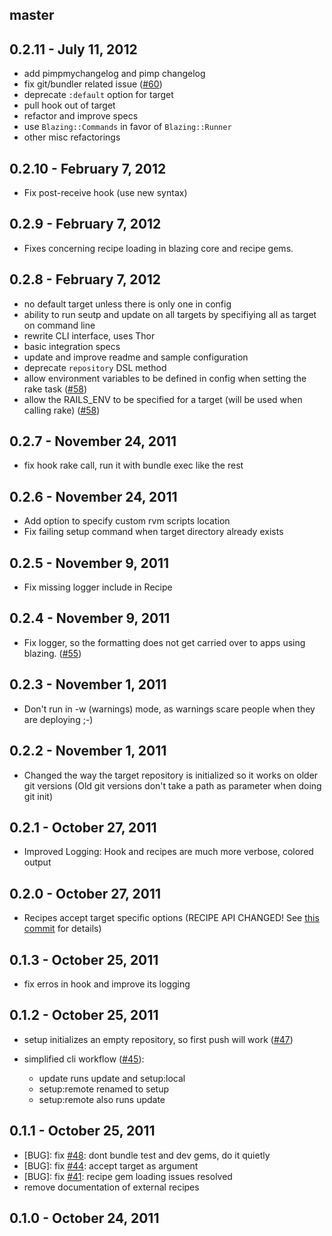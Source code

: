 ## master

## 0.2.11 - July 11, 2012 

* add pimpmychangelog and pimp changelog
* fix git/bundler related issue ([#60][])
* deprecate `:default` option for target
* pull hook out of target
* refactor and improve specs
* use `Blazing::Commands` in favor of `Blazing::Runner`
* other misc refactorings

## 0.2.10 - February 7, 2012

* Fix post-receive hook (use new syntax)

## 0.2.9 - February 7, 2012

* Fixes concerning recipe loading in blazing core and recipe gems.

## 0.2.8 - February 7, 2012

* no default target unless there is only one in config
* ability to run seutp and update on all targets by specifiying all as target on command line
* rewrite CLI interface, uses Thor
* basic integration specs
* update and improve readme and sample configuration
* deprecate `repository` DSL method
* allow environment variables to be defined in config when setting the
  rake task ([#58][])
* allow the RAILS_ENV to be specified for a target (will be used when
  calling rake) ([#58][])

## 0.2.7 - November 24, 2011

* fix hook rake call, run it with bundle exec like the rest

## 0.2.6 - November 24, 2011

* Add option to specify custom rvm scripts location
* Fix failing setup command when target directory already exists

## 0.2.5 - November 9, 2011

* Fix missing logger include in Recipe

## 0.2.4 - November 9, 2011

* Fix logger, so the formatting does not get carried over to apps using
  blazing. ([#55][])

## 0.2.3 - November 1, 2011

* Don't run in -w (warnings) mode, as warnings scare people when they
  are deploying ;-)

## 0.2.2 - November 1, 2011

* Changed the way the target repository is initialized so it works on
  older git versions (Old git versions don't take a path as parameter
  when doing git init)

## 0.2.1 - October 27, 2011

* Improved Logging: Hook and recipes are much more verbose, colored
  output

## 0.2.0 - October 27, 2011

* Recipes accept target specific options (RECIPE API CHANGED! See [this commit](https://github.com/effkay/blazing/commit/f7fe22b822c00b55db6f2a870d67b449fcb7fce1) for details)

## 0.1.3 - October 25, 2011

* fix erros in hook and improve its logging

## 0.1.2 - October 25, 2011

* setup initializes an empty repository, so first push will work ([#47][])

* simplified cli workflow ([#45][]):
  * update runs update and setup:local
  * setup:remote renamed to setup
  * setup:remote also runs update

## 0.1.1 - October 25, 2011

* [BUG]: fix [#48][]: dont bundle test and dev gems, do it quietly
* [BUG]: fix [#44][]: accept target as argument
* [BUG]: fix [#41][]: recipe gem loading issues resolved
* remove documentation of external recipes

## 0.1.0 - October 24, 2011

[@effkay]: https://github.com/effkay
<!--- The following link definition list is generated by PimpMyChangelog --->
[#41]: https://github.com/effkay/blazing/issues/41
[#44]: https://github.com/effkay/blazing/issues/44
[#45]: https://github.com/effkay/blazing/issues/45
[#47]: https://github.com/effkay/blazing/issues/47
[#48]: https://github.com/effkay/blazing/issues/48
[#55]: https://github.com/effkay/blazing/issues/55
[#58]: https://github.com/effkay/blazing/issues/58
[#60]: https://github.com/effkay/blazing/issues/60
[@effkay]: https://github.com/effkay
